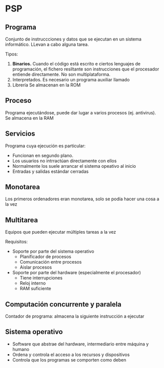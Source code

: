 # PSP
## Programa
Conjunto de instruccciones y datos que se ejecutan en un sistema  informático. LLevan a cabo alguna tarea.

Tipos:
1. **Binarios.** Cuando el código está escrito e ciertos lenguajes de programación, el fichero resiltante son instrucciones que el procesador entiende directamente. No son multiplataforma.
2. Interpretados. Es necesario un programa auxiliar llamado 
3. Librería
Se almacenan en la ROM

## Proceso
Programa ejecutándose, puede dar lugar a varios procesos (ej. antivirus).
Se almacena en la RAM

## Servicios
Programa cuya ejecución es particular:
- Funcionan en segundo plano.
- Los usuarios no intrractúan directamente con ellos
- Normalmente los suele arrancar el sistema opeativo al inicio
- Entradas y salidas estándar cerradas

## Monotarea
Los primeros ordenadores eran monotarea, solo se podía hacer una cosa a la vez

## Multitarea
Equipos que pueden ejecutar múltiples tareas a la vez

Requisitos:
- Soporte por parte del sistema operativo
	- Planificador de procesos
	- Comunicación entre procesos
	- Aislar procesos
- Soporte por parte del hardware (especialmente el procesador)
	- Tiene interrupciones
	- Reloj interno
	- RAM suficiente

## Computación concurrente y paralela
Contador de programa: almacena la siguiente instrucción a ejecutar

## Sistema operativo
- Software que abstrae del hardware, intermediario entre máquina y humano
- Ordena y controla el acceso a los recursos y dispositivos
- Controla que los programas se comporten como deben
